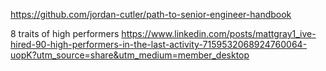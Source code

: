 
https://github.com/jordan-cutler/path-to-senior-engineer-handbook

8 traits of high performers
https://www.linkedin.com/posts/mattgray1_ive-hired-90-high-performers-in-the-last-activity-7159532068924760064-uopK?utm_source=share&utm_medium=member_desktop